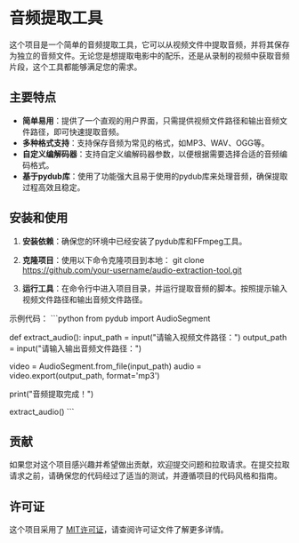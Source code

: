# 音频提取工具

这个项目是一个简单的音频提取工具，它可以从视频文件中提取音频，并将其保存为独立的音频文件。无论您是想提取电影中的配乐，还是从录制的视频中获取音频片段，这个工具都能够满足您的需求。

## 主要特点

- **简单易用**：提供了一个直观的用户界面，只需提供视频文件路径和输出音频文件路径，即可快速提取音频。
- **多种格式支持**：支持保存音频为常见的格式，如MP3、WAV、OGG等。
- **自定义编解码器**：支持自定义编解码器参数，以便根据需要选择合适的音频编码格式。
- **基于pydub库**：使用了功能强大且易于使用的pydub库来处理音频，确保提取过程高效且稳定。

## 安装和使用

1. **安装依赖**：确保您的环境中已经安装了pydub库和FFmpeg工具。
2. **克隆项目**：使用以下命令克隆项目到本地：
git clone https://github.com/your-username/audio-extraction-tool.git

3. **运行工具**：在命令行中进入项目目录，并运行提取音频的脚本。按照提示输入视频文件路径和输出音频文件路径。

示例代码：
\`\`\`python
from pydub import AudioSegment

def extract_audio():
 input_path = input("请输入视频文件路径：")
 output_path = input("请输入输出音频文件路径：")

 video = AudioSegment.from_file(input_path)
 audio = video.export(output_path, format='mp3')

 print("音频提取完成！")

extract_audio()
\`\`\`

## 贡献

如果您对这个项目感兴趣并希望做出贡献，欢迎提交问题和拉取请求。在提交拉取请求之前，请确保您的代码经过了适当的测试，并遵循项目的代码风格和指南。

## 许可证

这个项目采用了 [MIT许可证](LICENSE)，请查阅许可证文件了解更多详情。
